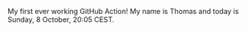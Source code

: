My first ever working GitHub Action!
My name is Thomas and today is Sunday, 8 October, 20:05 CEST. 
